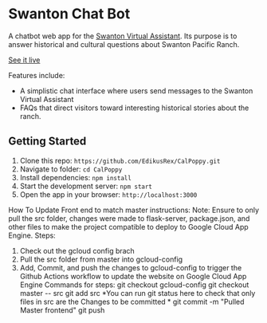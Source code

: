 # Swanton Chat Bot

A chatbot web app for the [Swanton Virtual Assistant](https://github.com/calpoly-csai/swanton). Its purpose is to answer historical and cultural questions about Swanton Pacific Ranch.

[See it live](https://swantonpoppy.org)

Features include:

- A simplistic chat interface where users send messages to the Swanton Virtual Assistant
- FAQs that direct visitors toward interesting historical stories about the ranch.

## Getting Started

1. Clone this repo: `https://github.com/EdikusRex/CalPoppy.git`
2. Navigate to folder: `cd CalPoppy`
3. Install dependencies: `npm install`
4. Start the development server: `npm start`
5. Open the app in your browser: `http://localhost:3000`



How To Update Front end to match master instructions: 
Note: Ensure to only pull the src folder, changes were made to flask-server, package.json, and other files to make the project compatible to deploy to Google Cloud App Engine.
Steps:
1. Check out the gcloud config brach 
2. Pull the src folder from master into gcloud-config
3. Add, Commit, and push the changes to gcloud-config to trigger the Github Actions workflow to update the website on Google Cloud App Engine
Commands for steps:
git checkout gcloud-config
git checkout master -- src
git add src
*You can run git status here to check that only files in src are the Changes to be committed *
git commit -m "Pulled Master frontend"
git push
